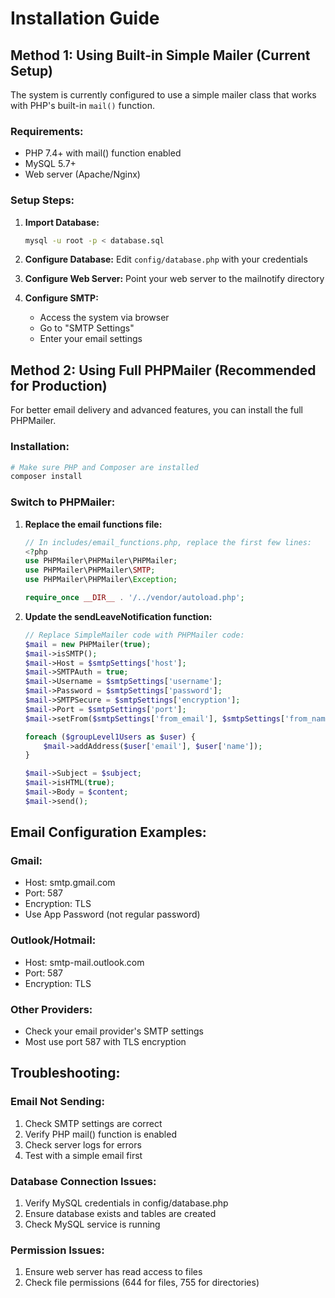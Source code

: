 # Installation Guide

## Method 1: Using Built-in Simple Mailer (Current Setup)

The system is currently configured to use a simple mailer class that works with PHP's built-in `mail()` function.

### Requirements:
- PHP 7.4+ with mail() function enabled
- MySQL 5.7+
- Web server (Apache/Nginx)

### Setup Steps:
1. **Import Database:**
   ```bash
   mysql -u root -p < database.sql
   ```

2. **Configure Database:**
   Edit `config/database.php` with your credentials

3. **Configure Web Server:**
   Point your web server to the mailnotify directory

4. **Configure SMTP:**
   - Access the system via browser
   - Go to "SMTP Settings"
   - Enter your email settings

## Method 2: Using Full PHPMailer (Recommended for Production)

For better email delivery and advanced features, you can install the full PHPMailer.

### Installation:
```bash
# Make sure PHP and Composer are installed
composer install
```

### Switch to PHPMailer:
1. **Replace the email functions file:**
   ```php
   // In includes/email_functions.php, replace the first few lines:
   <?php
   use PHPMailer\PHPMailer\PHPMailer;
   use PHPMailer\PHPMailer\SMTP;
   use PHPMailer\PHPMailer\Exception;
   
   require_once __DIR__ . '/../vendor/autoload.php';
   ```

2. **Update the sendLeaveNotification function:**
   ```php
   // Replace SimpleMailer code with PHPMailer code:
   $mail = new PHPMailer(true);
   $mail->isSMTP();
   $mail->Host = $smtpSettings['host'];
   $mail->SMTPAuth = true;
   $mail->Username = $smtpSettings['username'];
   $mail->Password = $smtpSettings['password'];
   $mail->SMTPSecure = $smtpSettings['encryption'];
   $mail->Port = $smtpSettings['port'];
   $mail->setFrom($smtpSettings['from_email'], $smtpSettings['from_name']);
   
   foreach ($groupLevel1Users as $user) {
       $mail->addAddress($user['email'], $user['name']);
   }
   
   $mail->Subject = $subject;
   $mail->isHTML(true);
   $mail->Body = $content;
   $mail->send();
   ```

## Email Configuration Examples:

### Gmail:
- Host: smtp.gmail.com
- Port: 587
- Encryption: TLS
- Use App Password (not regular password)

### Outlook/Hotmail:
- Host: smtp-mail.outlook.com
- Port: 587
- Encryption: TLS

### Other Providers:
- Check your email provider's SMTP settings
- Most use port 587 with TLS encryption

## Troubleshooting:

### Email Not Sending:
1. Check SMTP settings are correct
2. Verify PHP mail() function is enabled
3. Check server logs for errors
4. Test with a simple email first

### Database Connection Issues:
1. Verify MySQL credentials in config/database.php
2. Ensure database exists and tables are created
3. Check MySQL service is running

### Permission Issues:
1. Ensure web server has read access to files
2. Check file permissions (644 for files, 755 for directories)